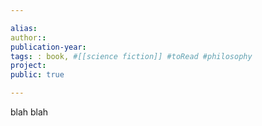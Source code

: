 ```yaml
---

alias:
author::
publication-year:
tags: : book, #[[science fiction]] #toRead #philosophy
project:
public: true

---
```



blah blah
